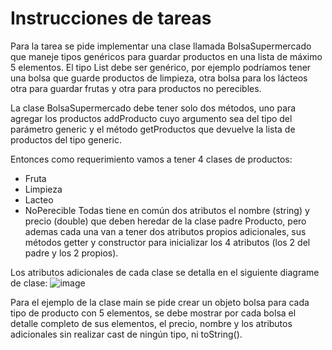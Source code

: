 <h1>Instrucciones de tareas</h1>
Para la tarea se pide implementar una clase llamada BolsaSupermercado que maneje tipos genéricos para guardar productos en una lista de máximo 5 elementos. El tipo List<T> debe ser genérico, por ejemplo podríamos tener una bolsa que guarde productos de limpieza, otra bolsa para los lácteos otra para guardar frutas y otra para productos no perecibles.

La clase BolsaSupermercado debe tener solo dos métodos, uno para agregar los productos addProducto cuyo argumento sea del tipo del parámetro generic y el método getProductos que devuelve la lista de productos del tipo generic.

Entonces como requerimiento vamos a tener 4 clases de productos:
- Fruta
- Limpieza
- Lacteo
- NoPerecible
Todas tiene en común dos atributos el nombre (string) y precio (double) que deben heredar de la clase padre Producto, pero ademas cada una van a tener dos atributos propios adicionales, sus métodos getter y constructor para inicializar los 4 atributos (los 2 del padre y los 2 propios).

 Los atributos adicionales de cada clase se detalla en el siguiente diagrame de clase:
![image](https://github.com/CCrisstian/TAREA_Supermercado_ClasesGENERICAS/assets/111469216/b97bd196-a643-4273-bbc1-45278d160670)

Para el ejemplo de la clase main se  pide crear un objeto bolsa para cada tipo de producto con 5 elementos, se debe mostrar por cada bolsa el detalle completo de sus elementos, el precio, nombre y los atributos adicionales sin realizar cast de ningún tipo, ni toString().
